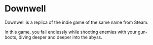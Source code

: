 # Downwell

Downwell is a replica of the indie game of the same name from Steam.  

In this game, you fall endlessly while shooting enemies with your gun-boots, diving deeper and deeper into the abyss.  
